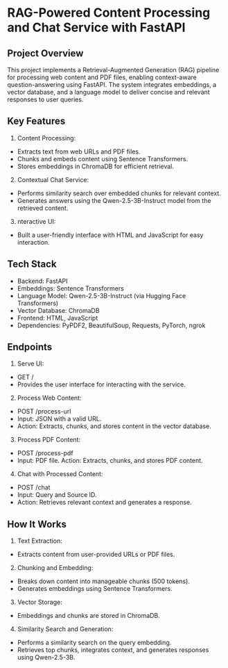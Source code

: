 # RAG-Powered Content Processing and Chat Service with FastAPI
## Project Overview
This project implements a Retrieval-Augmented Generation (RAG) pipeline for processing web content and PDF files, enabling context-aware question-answering using FastAPI. The system integrates embeddings, a vector database, and a language model to deliver concise and relevant responses to user queries.

## Key Features
1. Content Processing:
-    Extracts text from web URLs and PDF files.
- Chunks and embeds content using Sentence Transformers.
- Stores embeddings in ChromaDB for efficient retrieval.
  
2. Contextual Chat Service:
- Performs similarity search over embedded chunks for relevant context.
- Generates answers using the Qwen-2.5-3B-Instruct model from the retrieved content.
  
3. nteractive UI:
- Built a user-friendly interface with HTML and JavaScript for easy interaction.

## Tech Stack
- Backend: FastAPI
- Embeddings: Sentence Transformers
- Language Model: Qwen-2.5-3B-Instruct (via Hugging Face Transformers)
- Vector Database: ChromaDB
- Frontend: HTML, JavaScript
- Dependencies: PyPDF2, BeautifulSoup, Requests, PyTorch, ngrok

## Endpoints
1. Serve UI:
-    GET /
-    Provides the user interface for interacting with the service.

2. Process Web Content:
-   POST /process-url
-   Input: JSON with a valid URL.
-   Action: Extracts, chunks, and stores content in the vector database.
  
3. Process PDF Content:
-  POST /process-pdf
-  Input: PDF file.
Action: Extracts, chunks, and stores PDF content.

4. Chat with Processed Content:
-    POST /chat
-    Input: Query and Source ID.
-    Action: Retrieves relevant context and generates a response.

## How It Works
1. Text Extraction:
-    Extracts content from user-provided URLs or PDF files.
  
2. Chunking and Embedding:
-    Breaks down content into manageable chunks (500 tokens).
-    Generates embeddings using Sentence Transformers.
  
3. Vector Storage:
-    Embeddings and chunks are stored in ChromaDB.

4. Similarity Search and Generation:
-    Performs a similarity search on the query embedding.
-    Retrieves top chunks, integrates context, and generates responses using Qwen-2.5-3B.

